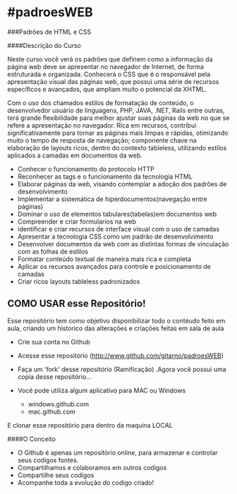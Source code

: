 #padroesWEB
==========
###Padrões de HTML e CSS 

####Descrição do Curso

Neste curso você verá os padrões que definem como a informação da página web deve se apresentar no navegador de Internet, de forma estruturada e organizada. Conhecerá o CSS que é o responsável pela apresentação visual das páginas web, que possui uma série de recursos específicos e avançados, que ampliam muito o potencial da XHTML.

Com o uso dos chamados estilos de formatação de conteúdo, o desenvolvedor usuário de linguagens, PHP, JAVA, .NET, Rails entre outras, terá grande flexibilidade para melhor ajustar suas páginas da web no que se refere a apresentação no navegador. Rica em recursos, contribui significativamente para tornar as páginas mais limpas e rápidas, otimizando muito o tempo de resposta de navegação; componente chave na elaboração de layouts ricos, dentro do contexto tableless, utilizando estilos aplicados a camadas em documentos da web.

- Conhecer o funcionamento do protocolo HTTP
- Reconhecer as tags e o funcionamento da tecnologia HTML
- Elaborar páginas da web, visando contemplar a adoção dos padrões de desenvolvimento
- Implementar a sistemática de hiperdocumentos(navegação entre páginas)
- Dominar o uso de elementos tabulares(tabelas)em documentos web
- Compreender e criar formularios na web
- identificar e criar recursos de interface visual com o uso de camadas
- Apresentar a tecnologia CSS como um padrão de desenvolvimento
- Desenvolver documentos da web com as distintas formas de vinculação com as folhas de estilos
- Formatar conteúdo textual de maneira mais rica e completa
- Aplicar os recursos avançados para controle e posicionamento de camadas
- Criar ricos layouts tableless padronizados

## COMO USAR esse Repositório!

Esse repositório tem como objetivo disponibilizar todo o contéudo feito em aula, criando um historico das alterações e criações feitas em sala de aula

- Crie sua conta no Github
- Acesse esse repositório (http://www.github.com/gitarno/padroesWEB)
- Faça um 'fork' desse repositório (Ramificação)
    .Agora você possui uma copia desse repositório...

- Você pode utiliza algum aplicativo para MAC ou Windows 
    - windows.github.com
    - mac.github.com

E clonar esse repositório para dentro da maquina LOCAL

####O Conceito

- O Github é apenas um repositório online, para armazenar e controlar seus codigos fontes.
- Compartilhamos e colaboramos em outros codigos
- Compartilhe seus codigos
- Acompanhe toda a evolução do codigo criado! 


